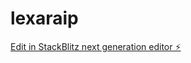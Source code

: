 # lexaraip

[Edit in StackBlitz next generation editor ⚡️](https://stackblitz.com/~/github.com/incrhst/lexaraip)